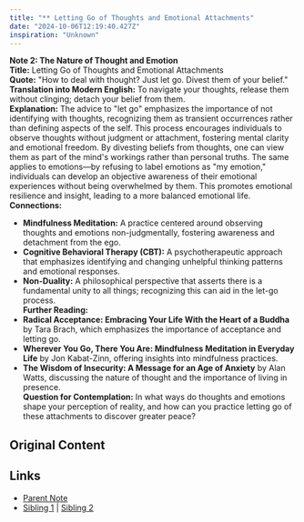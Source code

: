 ```yaml
---
title: "** Letting Go of Thoughts and Emotional Attachments"
date: "2024-10-06T12:19:40.427Z"
inspiration: "Unknown"
---
```


  
**Note 2: The Nature of Thought and Emotion**  
**Title:** Letting Go of Thoughts and Emotional Attachments  
**Quote:** "How to deal with thought? Just let go. Divest them of your belief."  
**Translation into Modern English:** To navigate your thoughts, release them without clinging; detach your belief from them.  
**Explanation:** The advice to "let go" emphasizes the importance of not identifying with thoughts, recognizing them as transient occurrences rather than defining aspects of the self. This process encourages individuals to observe thoughts without judgment or attachment, fostering mental clarity and emotional freedom. By divesting beliefs from thoughts, one can view them as part of the mind's workings rather than personal truths. The same applies to emotions—by refusing to label emotions as "my emotion," individuals can develop an objective awareness of their emotional experiences without being overwhelmed by them. This promotes emotional resilience and insight, leading to a more balanced emotional life.  
**Connections:**  
- **Mindfulness Meditation:** A practice centered around observing thoughts and emotions non-judgmentally, fostering awareness and detachment from the ego.  
- **Cognitive Behavioral Therapy (CBT):** A psychotherapeutic approach that emphasizes identifying and changing unhelpful thinking patterns and emotional responses.  
- **Non-Duality:** A philosophical perspective that asserts there is a fundamental unity to all things; recognizing this can aid in the let-go process.  
**Further Reading:**  
- **Radical Acceptance: Embracing Your Life With the Heart of a Buddha** by Tara Brach, which emphasizes the importance of acceptance and letting go.  
- **Wherever You Go, There You Are: Mindfulness Meditation in Everyday Life** by Jon Kabat-Zinn, offering insights into mindfulness practices.  
- **The Wisdom of Insecurity: A Message for an Age of Anxiety** by Alan Watts, discussing the nature of thought and the importance of living in presence.  
**Question for Contemplation:** In what ways do thoughts and emotions shape your perception of reality, and how can you practice letting go of these attachments to discover greater peace?  


## Original Content



## Links

- [Parent Note](/parent-note.md)
- [Sibling 1](/zettel1.md) | [Sibling 2](/zettel2.md)
